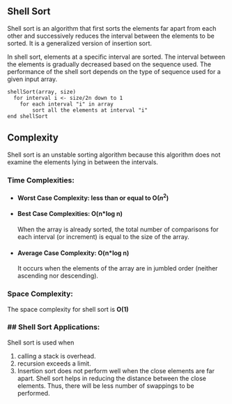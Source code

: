 ﻿## Shell Sort
Shell sort is an algorithm that first sorts the elements far apart from each other and successively reduces the interval between the elements to be sorted. It is a generalized version of insertion sort.

In shell sort, elements at a specific interval are sorted. The interval between the elements is gradually decreased based on the sequence used. The performance of the shell sort depends on the type of sequence used for a given input array.

    shellSort(array, size)
	  for interval i <- size/2n down to 1
	    for each interval "i" in array
	        sort all the elements at interval "i"
	end shellSort
## Complexity
Shell sort is an unstable sorting algorithm because this algorithm does not examine the elements lying in between the intervals.
### Time Complexities:
* #### Worst Case Complexity: less than or equal to O($n^2$)
* #### Best Case Complexities: O(n*log n)
	When the array is already sorted, the total number of comparisons for each interval (or increment) is equal to the size of the array.
* #### Average Case Complexity: O(n*log n)
	It occurs when the elements of the array are in jumbled order (neither ascending nor descending).

### Space Complexity:
The space complexity for shell sort is **O(1)**
### ## Shell Sort Applications:
Shell sort is used when
1. calling a stack is overhead.
2. recursion exceeds a limit.
3. Insertion sort does not perform well when the close elements are far apart. Shell sort helps in reducing the distance between the close elements. Thus, there will be less number of swappings to be performed.
